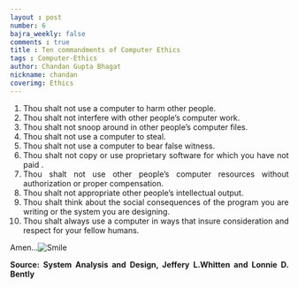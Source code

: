 ```yaml
---
layout : post
number: 6
bajra_weekly: false
comments : true
title : Ten commandments of Computer Ethics
tags : Computer-Ethics 
author: Chandan Gupta Bhagat
nickname: chandan
coverimg: Ethics
---
```


<ol> <li> <div align="justify">Thou shalt not use a computer to harm other people.</div> <li> <div align="justify">Thou shalt not interfere with other people’s computer work.</div> <li> <div align="justify">Thou shalt not snoop around in other people’s computer files.</div> <li> <div align="justify">Thou shalt not use a computer to steal.</div> <li> <div align="justify">Thou shalt not use a computer to bear false witness.</div> <li> <div align="justify">Thou shalt not copy or use proprietary software for which you have not paid .</div> <li> <div align="justify">Thou shalt not use other people’s computer resources without authorization or proper compensation.</div> <li> <div align="justify">Thou shalt not appropriate other people’s intellectual output.</div> <li> <div align="justify">Thou shalt think about the social consequences of the program you are writing or the system you are designing.</div> <li> <div align="justify">Thou shalt always use a computer in ways that insure consideration and respect for your fellow humans.</div></li></ol> <p align="justify">Amen…<img class="wlEmoticon wlEmoticon-smile" style="border-style:none;" alt="Smile" src="http://speedestchandu.files.wordpress.com/2013/01/wlemoticon-smile2.png"></p> <p align="justify"><strong>Source: System Analysis and Design, Jeffery L.Whitten and Lonnie D. Bently</strong></p>